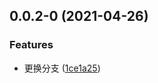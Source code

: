 ## 0.0.2-0 (2021-04-26)


### Features

* 更换分支 ([1ce1a25](https://e.coding.net/Defectink/xfy/blog/commits/1ce1a25f953294daf2e2baaf9d20a947268f31b2))



